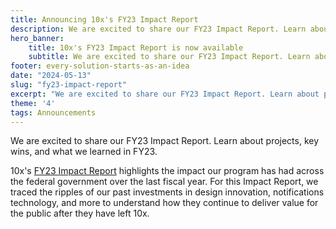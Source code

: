 ```yaml
---
title: Announcing 10x's FY23 Impact Report 
description: We are excited to share our FY23 Impact Report. Learn about projects, key wins, and what we learned in FY23.
hero_banner:
    title: 10x's FY23 Impact Report is now available
    subtitle: We are excited to share our FY23 Impact Report. Learn about projects, key wins, and what we learned in FY23.
footer: every-solution-starts-as-an-idea
date: "2024-05-13"
slug: "fy23-impact-report"
excerpt: "We are excited to share our FY23 Impact Report. Learn about projects, key wins, and what we learned in FY23."
theme: '4'
tags: Announcements
---
```


<p class="usa-intro">  
    We are excited to share our FY23 Impact Report. Learn about projects, key wins, and what we learned in FY23.
</p>

10x's <a class="usa-link" href="{{ '/impact/fy23-report/' | url }}">FY23 Impact Report</a> highlights the impact our program has had across the federal government over the last fiscal year. For this Impact Report, we traced the ripples of our past investments in design innovation, notifications technology, and more to understand how they continue to deliver value for the public after they have left 10x. 